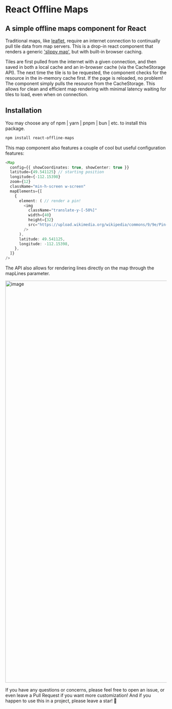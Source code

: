 # React Offline Maps

## A simple offline maps component for React

Traditional maps, like [leaflet](https://github.com/Leaflet/Leaflet), require an internet connection to continually pull tile data from map servers. This is a drop-in react component that renders a generic ['slippy map'](https://wiki.openstreetmap.org/wiki/Slippy_map), but with built-in browser caching. 

Tiles are first pulled from the internet with a given connection, and then saved in both a local cache and an in-browser cache (via the CacheStorage API). The next time the tile is to be requested, the component checks for the resource in the in-memory cache first. If the page is reloaded, no problem! The component simply pulls the resource from the CacheStorage. This allows for clean and efficient map rendering with minimal latency waiting for tiles to load, even when on connection.

## Installation

You may choose any of npm | yarn | pnpm | bun | etc. to install this package.
```bash
npm install react-offline-maps
```

This map component also features a couple of cool but useful configuration features:

```typescript
<Map
  config={{ showCoordinates: true, showCenter: true }}
  latitude={49.541125} // starting position
  longitude={-112.15398}
  zoom={12}
  className="min-h-screen w-screen"
  mapElements={[
    {
      element: ( // render a pin!
        <img
          className="translate-y-[-50%]"
          width={40}
          height={32}
          src="https://upload.wikimedia.org/wikipedia/commons/9/9e/Pin-location.png"
        />
      ),
      latitude: 49.541125,
      longitude: -112.15398,
    },
  ]}
/>
```

The API also allows for rendering lines directly on the map through the mapLines parameter.

<img width="1251" alt="image" src="https://github.com/flatypus/react-offline-maps/assets/68029599/80b0d602-a25c-4d7e-915b-8ecfe630087c">

If you have any questions or concerns, please feel free to open an issue, or even leave a Pull Request if you want more customization! And if you happen to use this in a project, please leave a star! 🌟
